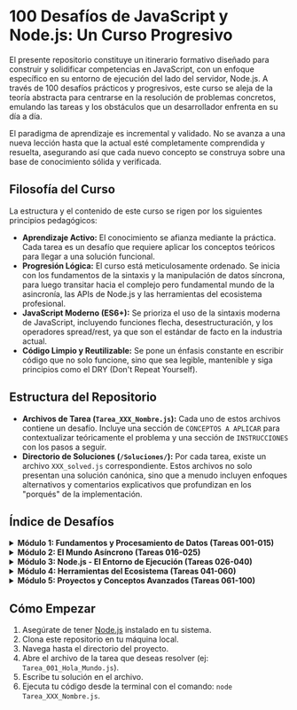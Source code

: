 # 100 Desafíos de JavaScript y Node.js: Un Curso Progresivo

El presente repositorio constituye un itinerario formativo diseñado para construir y solidificar competencias en JavaScript, con un enfoque específico en su entorno de ejecución del lado del servidor, Node.js. A través de 100 desafíos prácticos y progresivos, este curso se aleja de la teoría abstracta para centrarse en la resolución de problemas concretos, emulando las tareas y los obstáculos que un desarrollador enfrenta en su día a día.

El paradigma de aprendizaje es incremental y validado. No se avanza a una nueva lección hasta que la actual esté completamente comprendida y resuelta, asegurando así que cada nuevo concepto se construya sobre una base de conocimiento sólida y verificada.

## Filosofía del Curso

La estructura y el contenido de este curso se rigen por los siguientes principios pedagógicos:

*   **Aprendizaje Activo:** El conocimiento se afianza mediante la práctica. Cada tarea es un desafío que requiere aplicar los conceptos teóricos para llegar a una solución funcional.
*   **Progresión Lógica:** El curso está meticulosamente ordenado. Se inicia con los fundamentos de la sintaxis y la manipulación de datos síncrona, para luego transitar hacia el complejo pero fundamental mundo de la asincronía, las APIs de Node.js y las herramientas del ecosistema profesional.
*   **JavaScript Moderno (ES6+):** Se prioriza el uso de la sintaxis moderna de JavaScript, incluyendo funciones flecha, desestructuración, y los operadores spread/rest, ya que son el estándar de facto en la industria actual.
*   **Código Limpio y Reutilizable:** Se pone un énfasis constante en escribir código que no solo funcione, sino que sea legible, mantenible y siga principios como el DRY (Don't Repeat Yourself).

## Estructura del Repositorio

*   **Archivos de Tarea (`Tarea_XXX_Nombre.js`):** Cada uno de estos archivos contiene un desafío. Incluye una sección de `CONCEPTOS A APLICAR` para contextualizar teóricamente el problema y una sección de `INSTRUCCIONES` con los pasos a seguir.
*   **Directorio de Soluciones (`/Soluciones/`):** Por cada tarea, existe un archivo `XXX_solved.js` correspondiente. Estos archivos no solo presentan una solución canónica, sino que a menudo incluyen enfoques alternativos y comentarios explicativos que profundizan en los "porqués" de la implementación.

## Índice de Desafíos

<details>
<summary><b>Módulo 1: Fundamentos y Procesamiento de Datos (Tareas 001-015)</b></summary>
<ul>
    <li>Tarea 001: Hola, Mundo</li>
    <li>Tarea 002: Saludos Personalizados</li>
    <li>Tarea 003: Par o Impar</li>
    <li>Tarea 004: FizzBuzz Clásico</li>
    <li>Tarea 005: Creando Funciones</li>
    <li>Tarea 006: Procesando una Lista</li>
    <li>Tarea 007: Trabajando con Objetos</li>
    <li>Tarea 008: Listas de Entidades Complejas</li>
    <li>Tarea 009: Transformando Datos con Map</li>
    <li>Tarea 010: Filtrando Datos con Filter</li>
    <li>Tarea 011: Agregando Datos con Reduce</li>
    <li>Tarea 012: Encadenando Métodos</li>
    <li>Tarea 013: Encontrando Elementos con Find</li>
    <li>Tarea 014: Desestructuración de Objetos y Arrays</li>
    <li>Tarea 015: Operadores Spread y Rest</li>
</ul>
</details>

<details>
<summary><b>Módulo 2: El Mundo Asíncrono (Tareas 016-025)</b></summary>
<ul>
    <li>Tarea 016: Entendiendo la Asincronía con `setTimeout`</li>
    <li>Tarea 017: Creando tu Primera Promesa</li>
    <li>Tarea 018: La Magia de Async/Await</li>
    <li>Tarea 019: Manejo Avanzado de Errores Asíncronos</li>
    <li>Tarea 020: Ejecución Paralela de Promesas (`Promise.all`)</li>
    <li>Tarea 021: Compitiendo con Promesas (`Promise.race`)</li>
    <li>Tarea 022: Encadenamiento de Llamadas Asíncronas</li>
    <li>Tarea 023: Llamadas a APIs con `fetch`</li>
    <li>Tarea 024: Refactorizando Callbacks a Promesas ("Promisify")</li>
    <li>Tarea 025: Integración Asíncrona con Métodos de Array</li>
</ul>
</details>

<details>
<summary><b>Módulo 3: Node.js - El Entorno de Ejecución (Tareas 026-040)</b></summary>
<ul>
    <li>Tarea 026: Sistema de Archivos: Leyendo un archivo</li>
    <li>Tarea 027: Sistema de Archivos: Escribiendo un archivo</li>
    <li>Tarea 028: El Módulo `path` para Rutas de Archivos</li>
    <li>Tarea 029: Entendiendo Módulos (CommonJS vs ES Modules)</li>
    <li>Tarea 030: Creando un Servidor HTTP Básico</li>
    <li>Tarea 031: Manejando Rutas en un Servidor HTTP</li>
    <li>Tarea 032: Variables de Entorno con `process.env`</li>
    <li>Tarea 033: Trabajando con Streams</li>
    <li>... y más</li>
</ul>
</details>

<details>
<summary><b>Módulo 4: Herramientas del Ecosistema (Tareas 041-060)</b></summary>
<ul>
    <li>Tarea 041: Inicializando un Proyecto con NPM (`package.json`)</li>
    <li>Tarea 042: Instalando y Gestionando Dependencias</li>
    <li>Tarea 043: Creando Scripts de NPM</li>
    <li>Tarea 044: Introducción a Express.js</li>
    <li>Tarea 045: Creando una API REST simple con Express</li>
    <li>Tarea 046: Introducción al Testing con Jest</li>
    <li>Tarea 047: Escribiendo tu Primer Test Unitario</li>
    <li>Tarea 048: Configurando ESLint y Prettier</li>
    <li>... y más</li>
</ul>
</details>

<details>
<summary><b>Módulo 5: Proyectos y Conceptos Avanzados (Tareas 061-100)</b></summary>
<ul>
    <li>Proyecto 1: Herramienta de Línea de Comandos (CLI)</li>
    <li>Proyecto 2: API REST con Persistencia en Archivos JSON</li>
    <li>Conceptos: Clases y Programación Orientada a Objetos en JS</li>
    <li>Conceptos: Patrones de Diseño (Singleton, Factory)</li>
    <li>Conceptos: Middleware en Express</li>
    <li>... y más</li>
</ul>
</details>

## Cómo Empezar

1.  Asegúrate de tener [Node.js](https://nodejs.org/) instalado en tu sistema.
2.  Clona este repositorio en tu máquina local.
3.  Navega hasta el directorio del proyecto.
4.  Abre el archivo de la tarea que deseas resolver (ej: `Tarea_001_Hola_Mundo.js`).
5.  Escribe tu solución en el archivo.
6.  Ejecuta tu código desde la terminal con el comando: `node Tarea_XXX_Nombre.js`.